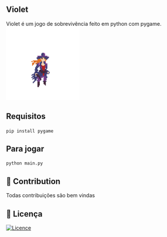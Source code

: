 ## Violet

Violet é um jogo de sobrevivência feito em python com pygame.<br>
 <img src="assets/hunter.gif " alt="Girl in a jacket" width="200"><br>

## Requisitos

```pip install pygame```

## Para jogar

```python main.py```

## :raising_hand: Contribution

Todas contribuições são bem vindas

## :memo: Licença
[![Licence](https://img.shields.io/github/license/Ileriayo/markdown-badges?style=for-the-badge)](./LICENSE)
